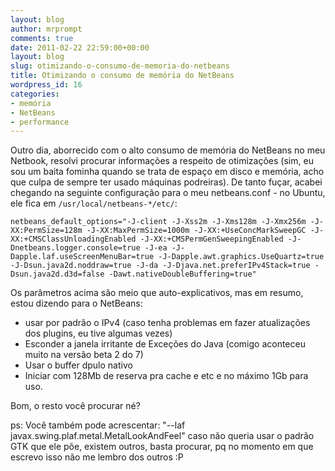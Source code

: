 ```yaml
---
layout: blog
author: mrprompt
comments: true
date: 2011-02-22 22:59:00+00:00
layout: blog
slug: otimizando-o-consumo-de-memoria-do-netbeans
title: Otimizando o consumo de memória do NetBeans
wordpress_id: 16
categories:
- memória
- NetBeans
- performance
---
```


Outro dia, aborrecido com o alto consumo de memória do NetBeans no meu Netbook, resolvi procurar informações a respeito de otimizações (sim, eu sou um baita fominha quando se trata de espaço em disco e memória, acho que culpa de sempre ter usado máquinas podreiras).
De tanto fuçar, acabei chegando na seguinte configuração para o meu netbeans.conf - no Ubuntu, ele fica em `/usr/local/netbeans-*/etc/`:
```
netbeans_default_options="-J-client -J-Xss2m -J-Xms128m -J-Xmx256m -J-XX:PermSize=128m -J-XX:MaxPermSize=1000m -J-XX:+UseConcMarkSweepGC -J-XX:+CMSClassUnloadingEnabled -J-XX:+CMSPermGenSweepingEnabled -J-Dnetbeans.logger.console=true -J-ea -J-Dapple.laf.useScreenMenuBar=true -J-Dapple.awt.graphics.UseQuartz=true -J-Dsun.java2d.noddraw=true -J-da -J-Djava.net.preferIPv4Stack=true -Dsun.java2d.d3d=false -Dawt.nativeDoubleBuffering=true"
```
Os parâmetros acima são meio que auto-explicativos, mas em resumo, estou dizendo para o NetBeans:
- usar por padrão o IPv4 (caso tenha problemas em fazer atualizações dos plugins, eu tive algumas vezes)
- Esconder a janela irritante de Exceções do Java (comigo aconteceu muito na versão beta 2 do 7)
- Usar o buffer dpulo nativo
- Iniciar com 128Mb de reserva pra cache e etc e no máximo 1Gb para uso.

Bom, o resto você procurar né?

ps: Você também pode acrescentar: "--laf javax.swing.plaf.metal.MetalLookAndFeel" caso não queria usar o padrão GTK que ele põe, existem outros, basta procurar, pq no momento em que escrevo isso não me lembro dos outros :P
